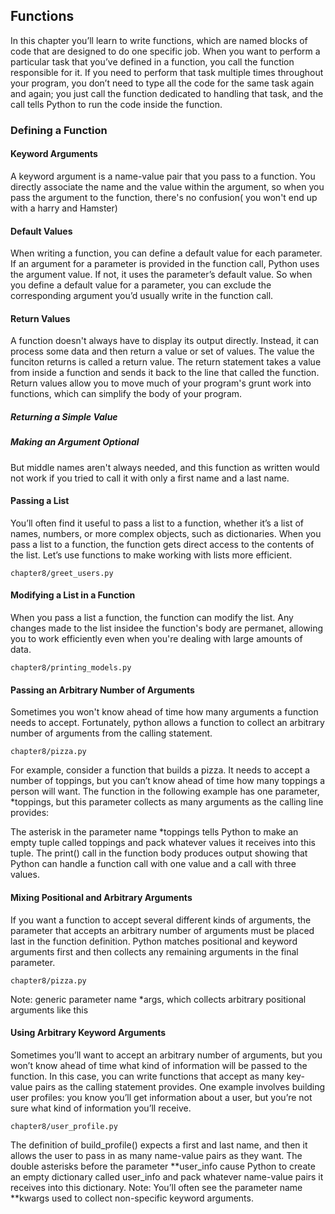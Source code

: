 ## Functions

In this chapter you’ll learn to write functions, which are named blocks of code
that are designed to do one specific job. When you want to perform a particular task
that you’ve defined in a function, you call the function
responsible for it. If you need to perform that task
multiple times throughout your program, you don’t need to type all the
code for the same task again and again; you just call the function dedicated
to handling that task, and the call tells Python to run the code inside the
function.

### Defining a Function


#### Keyword Arguments
A keyword argument is a name-value pair that you pass to a function. You directly associate the name and the value within the argument, so when you pass the argument to the function, there's no confusion( you won't end up with a harry and Hamster)


#### Default Values
When writing a function, you can define a default value for each parameter.
If an argument for a parameter is provided in the function call, Python uses
the argument value. If not, it uses the parameter’s default value. So when
you define a default value for a parameter, you can exclude the corresponding
argument you’d usually write in the function call.

#### Return Values
A function doesn't always have to display its output directly. Instead, it can process some data and then return a value or set of values.  The value the funciton returns is called a return value. The return statement takes a value from inside a function and sends it back to the line that called the function. Return values allow you to move much of your program's grunt work into functions, which can simplify the body of your program.

##### Returning a Simple Value

##### Making an Argument Optional
But middle names aren't always needed, and this function as written would not work if you tried to call it with only a first name and a last name.

#### Passing a List
You’ll often find it useful to pass a list to a function, whether it’s a list of
names, numbers, or more complex objects, such as dictionaries. When you
pass a list to a function, the function gets direct access to the contents of
the list. Let’s use functions to make working with lists more efficient.
```
chapter8/greet_users.py
```

#### Modifying a List in a Function
When you pass a list a function, the function can modify the list. Any changes made to the list insidee the function's body are permanet, allowing you to work efficiently even when you're dealing with large amounts of  data.
```
chapter8/printing_models.py
```

#### Passing an Arbitrary Number of Arguments
Sometimes you won't know ahead of time how many arguments a function needs to accept. Fortunately, python allows a function to collect an arbitrary number of arguments from the calling statement.
```
chapter8/pizza.py
```
For example, consider a function that builds a pizza. It needs to accept a
number of toppings, but you can’t know ahead of time how many toppings
a person will want. The function in the following example has one parameter,
*toppings, but this parameter collects as many arguments as the calling
line provides:

The asterisk in the parameter name *toppings tells Python to make an
empty tuple called toppings and pack whatever values it receives into this
tuple. The print() call in the function body produces output showing that
Python can handle a function call with one value and a call with three
values.

#### Mixing Positional and Arbitrary Arguments
If you want a function to accept several different kinds of arguments, the
parameter that accepts an arbitrary number of arguments must be placed
last in the function definition. Python matches positional and keyword
arguments first and then collects any remaining arguments in the final
parameter.

```
chapter8/pizza.py
```
Note: generic parameter name *args, which collects arbitrary positional arguments like this

#### Using Arbitrary Keyword Arguments
Sometimes you’ll want to accept an arbitrary number of arguments, but you
won’t know ahead of time what kind of information will be passed to the
function. In this case, you can write functions that accept as many key-value
pairs as the calling statement provides. One example involves building user
profiles: you know you’ll get information about a user, but you’re not sure
what kind of information you’ll receive.

```
chapter8/user_profile.py
```
The definition of build_profile() expects a first and last name, and
then it allows the user to pass in as many name-value pairs as they want. The
double asterisks before the parameter **user_info cause Python to create
an empty dictionary called user_info and pack whatever name-value pairs
it receives into this dictionary.
Note: You’ll often see the parameter name **kwargs used to collect non-specific keyword
arguments.